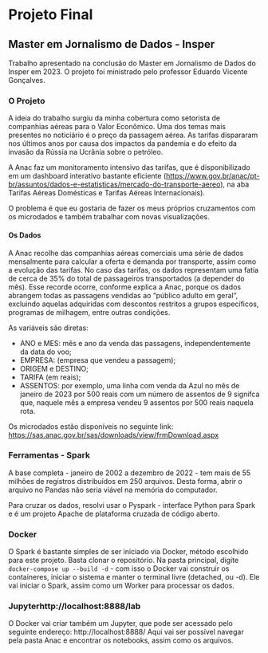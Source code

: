 # Projeto Final 
## Master em Jornalismo de Dados - Insper

Trabalho apresentado na conclusão do Master em Jornalismo de Dados do Insper em 2023. O projeto foi ministrado pelo professor Eduardo Vicente Gonçalves.  

### O Projeto

A ideia do trabalho surgiu da minha cobertura como setorista de companhias aéreas para o Valor Econômico. Uma dos temas mais presentes no noticiário é o preço da passagem aérea. As tarifas dispararam nos últimos anos por causa dos impactos da pandemia e do efeito da invasão da Rússia na Ucrânia sobre o petróleo. 

A Anac faz um monitoramento intensivo das tarifas, que é disponibilizado em um dashboard interativo bastante eficiente (https://www.gov.br/anac/pt-br/assuntos/dados-e-estatisticas/mercado-do-transporte-aereo), na aba Tarifas Aéreas Domésticas e Tarifas Aéreas Internacionais).

O problema é que eu gostaria de fazer os meus próprios cruzamentos com os microdados e também trabalhar com novas visualizações. 

#### Os Dados

A Anac recolhe das companhias aéreas comerciais uma série de dados mensalmente para calcular a oferta e demanda por transporte, assim como a evolução das tarifas. No caso das tarifas, os dados representam uma fatia de cerca de 35% do total de passageiros transportados (a depender do mês). Esse recorde ocorre, conforme explica a Anac, porque os dados abrangem todas as passagens vendidas ao “público adulto em geral”, excluindo aquelas adquiridas com descontos restritos a grupos específicos, programas de milhagem, entre outras condições. 

As variáveis são diretas:
- ANO e MES: mês e ano da venda das passagens, independentemente da data do voo;
- EMPRESA: (empresa que vendeu a passagem);
- ORIGEM e DESTINO;
- TARIFA (em reais);
- ASSENTOS: por exemplo, uma linha com venda da Azul no mês de janeiro de 2023 por 500 reais com um número de assentos de 9 signifca que, naquele mês a empresa vendeu 9 assentos por 500 reais naquela rota. 

Os microdados estão disponíveis no seguinte link: https://sas.anac.gov.br/sas/downloads/view/frmDownload.aspx

### Ferramentas - Spark

A base completa - janeiro de 2002 a dezembro de 2022 - tem mais de 55 milhões de registros distribuídos em 250 arquivos. Desta forma, abrir o arquivo no Pandas não seria viável na memória do computador. 

Para cruzar os dados, resolvi usar o Pyspark - interface Python para Spark e é um projeto Apache de plataforma cruzada de código aberto. 

### Docker
O Spark é bastante simples de ser iniciado via Docker, método escolhido para este projeto. 
Basta clonar o repositório. Na pasta principal, digite `docker-compose up --build -d` - com isso o Docker vai construir os containeres, iniciar o sistema e manter o terminal livre (detached, ou -d). Ele vai iniciar o Spark, assim como um Worker para processar os dados. 

### Jupyterhttp://localhost:8888/lab
O Docker vai criar também um Jupyter, que pode ser acessado pelo seguinte endereço: http://localhost:8888/
Aqui vai ser possível navegar pela pasta Anac e encontrar os notebooks, assim como os arquivos. 